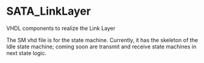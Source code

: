 # SATA_LinkLayer
VHDL components to realize the Link Layer

The SM vhd file is for the state machine. Currently, it has the skeleton of the Idle state machine; coming soon are transmit and receive state machines in next state logic. 
